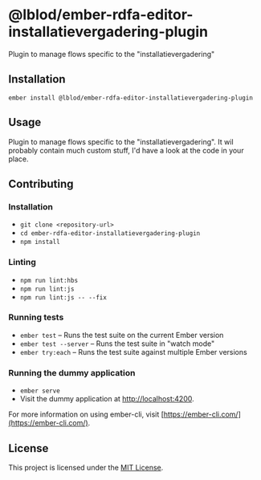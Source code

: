 @lblod/ember-rdfa-editor-installatievergadering-plugin
==============================================================================

Plugin to manage flows specific to the "installatievergadering"

Installation
------------------------------------------------------------------------------

```
ember install @lblod/ember-rdfa-editor-installatievergadering-plugin
```


Usage
------------------------------------------------------------------------------

Plugin to manage flows specific to the "installatievergadering".
It wil probably contain much custom stuff, I'd have a look at the code in your place.


Contributing
------------------------------------------------------------------------------

### Installation

* `git clone <repository-url>`
* `cd ember-rdfa-editor-installatievergadering-plugin`
* `npm install`

### Linting

* `npm run lint:hbs`
* `npm run lint:js`
* `npm run lint:js -- --fix`

### Running tests

* `ember test` – Runs the test suite on the current Ember version
* `ember test --server` – Runs the test suite in "watch mode"
* `ember try:each` – Runs the test suite against multiple Ember versions

### Running the dummy application

* `ember serve`
* Visit the dummy application at [http://localhost:4200](http://localhost:4200).

For more information on using ember-cli, visit [https://ember-cli.com/](https://ember-cli.com/).

License
------------------------------------------------------------------------------

This project is licensed under the [MIT License](LICENSE.md).
